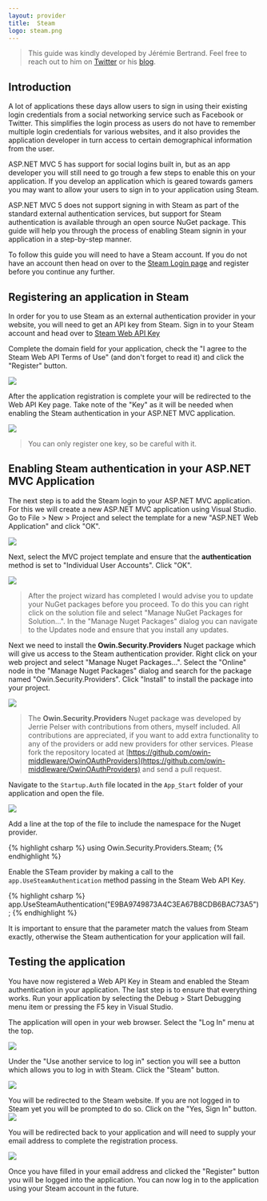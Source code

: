```yaml
---
layout: provider
title:  Steam
logo: steam.png
---
```

> This guide was kindly developed by Jérémie Bertrand. Feel free to reach out to him on [Twitter](https://www.twitter.com/laedit) or his [blog](http://www.laedit.net/).

## Introduction

A lot of applications these days allow users to sign in using their existing login credentials from a social networking service such as Facebook or Twitter.  This simplifies the login process as users do not have to remember multiple login credentials for various websites, and it also provides the application developer in turn access to certain demographical information from the user.

ASP.NET MVC 5 has support for social logins built in, but as an app developer you will still need to go trough a few steps to enable this on your application.  If you develop an application which is geared towards gamers you may want to allow your users to sign in to your application using Steam.  

ASP.NET MVC 5 does not support signing in with Steam as part of the standard external authentication services, but support for Steam authentication is available through an open source NuGet package. This guide will help you through the process of enabling Steam signin in your application in a step-by-step manner.

To follow this guide you will need to have a Steam account.  If you do not have an account then head on over to the [Steam Login page](https://store.steampowered.com/join/) and register before you continue any further.

## Registering an application in Steam

In order for you to use Steam as an external authentication provider in your website, you will need to get an API key from Steam.  Sign in to your Steam account and head over to [Steam Web API Key](https://steamcommunity.com/dev/apikey)

Complete the domain field for your application, check the "I agree to the Steam Web API Terms of Use" (and don't forget to read it) and click the "Register" button.

![](/images/guides/steam/Steam_Web_API_Key_Register.png)

After the application registration is complete your will be redirected to the Web API Key page.  Take note of the "Key" as it will be needed when enabling the Steam authentication in your ASP.NET MVC application.

![](/images/guides/steam/Steam_Web_API_Key.png)

> You can only register one key, so be careful with it.

## Enabling Steam authentication in your ASP.NET MVC Application

The next step is to add the Steam login to your ASP.NET MVC application.  For this we will create a new ASP.NET MVC application using Visual Studio. Go to File > New > Project and select the template for a new "ASP.NET Web Application" and click "OK".

![](/images/guides/steam/New_Project.png)

Next, select the MVC project template and ensure that the **authentication** method is set to "Individual User Accounts".  Click "OK".

![](/images/guides/steam/New_ASP.NET_Project_WebApplication1.png)

> After the project wizard has completed I would advise you to update your NuGet packages before you proceed.  To do this you can right click on the solution file and select "Manage NuGet Packages for Solution...".  In the "Manage Nuget Packages" dialog you can navigate to the Updates node and ensure that you install any updates.

Next we need to install the **Owin.Security.Providers** Nuget package which will give us access to the Steam authentication provider.  Right click on your web project and select "Manage Nuget Packages...". Select the "Online" node in the "Manage Nuget Packages" dialog and search for the package named "Owin.Security.Providers".  Click "Install" to install the package into your project.

![](/images/guides/steam/Manage_NuGet_Packages.png)

> The **Owin.Security.Providers** Nuget package was developed by Jerrie Pelser with contributions from others, myself included. All contributions are appreciated, if you want to add extra functionality to any of the providers or add new providers for other services. Please fork the repository located at [https://github.com/owin-middleware/OwinOAuthProviders](https://github.com/owin-middleware/OwinOAuthProviders) and send a pull request.

Navigate to the `Startup.Auth` file located in the `App_Start` folder of your application and open the file.

![](/images/guides/steam/SolutionExplorer.png)

Add a line at the top of the file to include the namespace for the Nuget provider.

{% highlight csharp %}
using Owin.Security.Providers.Steam;
{% endhighlight %}

Enable the STeam provider by making a call to the `app.UseSteamAuthentication` method passing in the Steam Web API Key.

{% highlight csharp %}
app.UseSteamAuthentication("E9BA9749873A4C3EA67B8CDB6BAC73A5");
{% endhighlight %}

It is important to ensure that the parameter match the values from Steam exactly, otherwise the Steam authentication for your application will fail.

## Testing the application

You have now registered a Web API Key in Steam and enabled the Steam authentication in your application.  The last step is to ensure that everything works.  Run your application by selecting the Debug > Start Debugging menu item or pressing the F5 key in Visual Studio.

The application will open in your web browser.  Select the "Log In" menu at the top.

![](/images/guides/steam/GoToLoginPage.png)

Under the "Use another service to log in" section you will see a button which allows you to log in with Steam.  Click the "Steam" button.

![](/images/guides/steam/LoginWithSteam.png)

You will be redirected to the Steam website.  If you are not logged in to Steam yet you will be prompted to do so.
Click on the "Yes, Sign In" button.  
![](/images/guides/steam/Steam_Sign_In.png)

You will be redirected back to your application and will need to supply your email address to complete the registration process.

![](/images/guides/steam/Complete_Registration.png)

Once you have filled in your email address and clicked the "Register" button you will be logged into the application.  You can now log in to the application using your Steam account in the future.